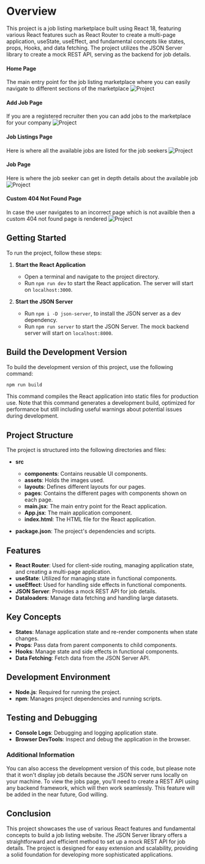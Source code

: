 # Overview
This project is a job listing marketplace built using React 18, featuring various React features such as React Router to create a multi-page application, useState, useEffect, and fundamental concepts like states, props, Hooks, and data fetching. The project utilizes the JSON Server library to create a mock REST API, serving as the backend for job details.

#### Home Page
The main entry point for the job listing marketplace where you can easily navigate to different sections of the marketplace
![Project](./src/assets/project-screenshots/Home-Page.png)

#### Add Job Page
If you are a registered recruiter then you can add jobs to the marketplace for your company
![Project](./src/assets/project-screenshots/Add-Job-Page.png)

#### Job Listings Page
Here is where all the available jobs are listed for the job seekers
![Project](./src/assets/project-screenshots/Job-Listing-Page.png)

#### Job Page
Here is where the job seeker can get in depth details about the available job
![Project](./src/assets/project-screenshots/Jobs-Page.png)

#### Custom 404 Not Found Page
In case the user navigates to an incorrect page which is not availble then a custom 404 not found page is rendered
![Project](./src/assets/project-screenshots/Not-Found-Page.png)

## Getting Started
To run the project, follow these steps:

1. **Start the React Application**
   - Open a terminal and navigate to the project directory.
   - Run `npm run dev` to start the React application. The server will start on `localhost:3000`.

2. **Start the JSON Server**
   - Run `npm i -D json-server`, to install the JSON server as a dev dependency.
   - Run `npm run server` to start the JSON Server. The mock backend server will start on `localhost:8000`.

## Build the Development Version
To build the development version of this project, use the following command:
```bash
npm run build
```
This command compiles the React application into static files for production use. Note that this command generates a development build, optimized for performance but still including useful warnings about potential issues during development.

## Project Structure
The project is structured into the following directories and files:

- **src**
  - **components**: Contains reusable UI components.
  - **assets**: Holds the images used.
  - **layouts**: Defines different layouts for our pages.
  - **pages**: Contains the different pages with components shown on each page.
  - **main.jsx**: The main entry point for the React application.
  - **App.jsx**: The main application component.
  - **index.html**: The HTML file for the React application.

- **package.json**: The project's dependencies and scripts.

## Features
- **React Router**: Used for client-side routing, managing application state, and creating a multi-page application.
- **useState**: Utilized for managing state in functional components.
- **useEffect**: Used for handling side effects in functional components.
- **JSON Server**: Provides a mock REST API for job details.
- **Dataloaders**: Manage data fetching and handling large datasets.

## Key Concepts
- **States**: Manage application state and re-render components when state changes.
- **Props**: Pass data from parent components to child components.
- **Hooks**: Manage state and side effects in functional components.
- **Data Fetching**: Fetch data from the JSON Server API.

## Development Environment
- **Node.js**: Required for running the project.
- **npm**: Manages project dependencies and running scripts.

## Testing and Debugging
- **Console Logs**: Debugging and logging application state.
- **Browser DevTools**: Inspect and debug the application in the browser.

### Additional Information
You can also access the development version of this code, but please note that it won't display job details because the JSON server runs locally on your machine. To view the jobs page, you'll need to create a REST API using any backend framework, which will then work seamlessly. This feature will be added in the near future, God willing.

## Conclusion
This project showcases the use of various React features and fundamental concepts to build a job listing website. The JSON Server library offers a straightforward and efficient method to set up a mock REST API for job details. The project is designed for easy extension and scalability, providing a solid foundation for developing more sophisticated applications.
